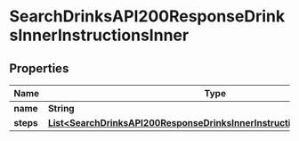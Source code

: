

# SearchDrinksAPI200ResponseDrinksInnerInstructionsInner


## Properties

| Name | Type | Description | Notes |
|------------ | ------------- | ------------- | -------------|
|**name** | **String** |  |  [optional] |
|**steps** | [**List&lt;SearchDrinksAPI200ResponseDrinksInnerInstructionsInnerStepsInner&gt;**](SearchDrinksAPI200ResponseDrinksInnerInstructionsInnerStepsInner.md) |  |  [optional] |



